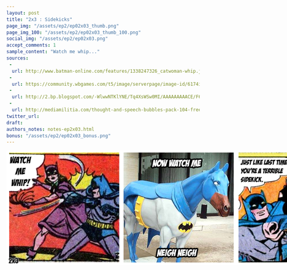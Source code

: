 ```yaml
---
layout: post
title: "2x3 : Sidekicks"
page_img: "/assets/ep2/ep02x03_thumb.png"
page_img_100: "/assets/ep2/ep02x03_thumb_100.png"
social_img: "/assets/ep2/ep02x03.png"
accept_comments: 1
sample_content: "Watch me whip..."
sources: 
 - 
  url: http://www.batman-online.com/features/1338247326_catwoman-whip.jpg
 - 
  url: https://community.wbgames.com/t5/image/serverpage/image-id/6174i7893C2CBA62243AC?v=mpbl-1
 - 
  url: http://2.bp.blogspot.com/-WlwwNTKlYNE/Tq4XsWSw0MI/AAAAAAAAACE/F6RpqTkqPks/s1600/bat+horse.jpg
 - 
  url: http://mediamilitia.com/thought-and-speech-bubbles-pack-104-free-vectors-and-images/
twitter_url: 
draft: 
authors_notes: notes-ep2x03.html
bonus: "/assets/ep2/ep02x03_bonus.png"
---
```



<div style="margin-left: auto; margin-right: auto; width: 900px;">
  <img src="/assets/ep2/ep02x03.png" alt="Just Business" style="width: 900px" />
</div>

<div style="display: none">
  Script:

  Catwoman: Watch me whip!
  Bathorse: Now watch me neigh neigh
  Batman: Just like last time. You're a terrible sidekick.

  Bonus: 
  Batman: You'll get over this. Just like with twerking.
</div>
